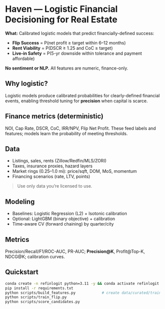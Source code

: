 # Haven — Logistic Financial Decisioning for Real Estate

**What:** Calibrated logistic models that predict financially-defined success:
- **Flip Success** = P(net profit ≥ target within 6–12 months)
- **Rent Viability** = P(DSCR ≥ 1.25 and CoC ≥ target)
- **Live-in Safety** = P(5-yr downside within tolerance and payment affordable)

**No sentiment or NLP.** All features are numeric, finance-only.

## Why logistic?
Logistic models produce calibrated probabilities for clearly-defined financial events, enabling threshold tuning for **precision** when capital is scarce.

## Finance metrics (deterministic)
NOI, Cap Rate, DSCR, CoC, IRR/NPV, Flip Net Profit. These feed labels and features; models learn the probability of meeting thresholds.

## Data
- Listings, sales, rents (Zillow/Redfin/MLS/ZORI)
- Taxes, insurance proxies, hazard layers
- Market rings (0.25–1.0 mi): price/sqft, DOM, MoS, momentum
- Financing scenarios (rate, LTV, points)

> Use only data you’re licensed to use.

## Modeling
- Baselines: Logistic Regression (L2) + Isotonic calibration  
- Optional: LightGBM (binary objective) + calibration  
- Time-aware CV (forward chaining) by quarter/city

## Metrics
Precision/Recall/F1/ROC-AUC, PR-AUC; **Precision@K**, Profit@Top-K, NDCG@K; calibration curves.

## Quickstart
```bash
conda create -n refinlogit python=3.11 -y && conda activate refinlogit
pip install -r requirements.txt
python scripts/build_features.py            # create data/curated/train.parquet
python scripts/train_flip.py
python scripts/score_candidates.py

